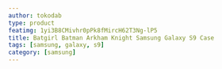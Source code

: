 ```yaml
---
author: tokodab
type: product
featimg: 1yi3B8CMivhr0pPk8fMircH62T3Ng-lP5
title: Batgirl Batman Arkham Knight Samsung Galaxy S9 Case
tags: [samsung, galaxy, s9]
category: [samsung]
---
```

